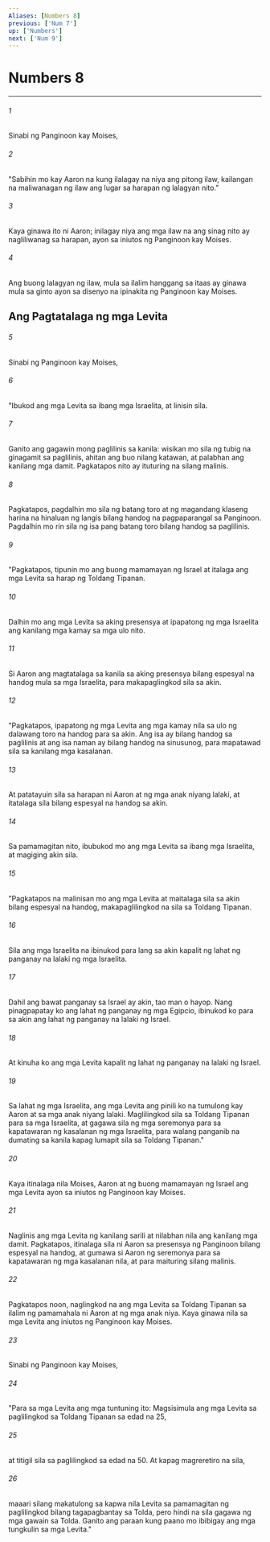 ```yaml
---
Aliases: [Numbers 8]
previous: ['Num 7']
up: ['Numbers']
next: ['Num 9']
---
```

# Numbers 8

***






















###### 1 










Sinabi ng Panginoon kay Moises, 





















###### 2 










"Sabihin mo kay Aaron na kung ilalagay na niya ang pitong ilaw, kailangan na maliwanagan ng ilaw ang lugar sa harapan ng lalagyan nito." 





















###### 3 










Kaya ginawa ito ni Aaron; inilagay niya ang mga ilaw na ang sinag nito ay nagliliwanag sa harapan, ayon sa iniutos ng Panginoon kay Moises. 





















###### 4 










Ang buong lalagyan ng ilaw, mula sa ilalim hanggang sa itaas ay ginawa mula sa ginto ayon sa disenyo na ipinakita ng Panginoon kay Moises.

## Ang Pagtatalaga ng mga Levita 





















###### 5 










Sinabi ng Panginoon kay Moises, 





















###### 6 










"Ibukod ang mga Levita sa ibang mga Israelita, at linisin sila. 





















###### 7 










Ganito ang gagawin mong paglilinis sa kanila: wisikan mo sila ng tubig na ginagamit sa paglilinis, ahitan ang buo nilang katawan, at palabhan ang kanilang mga damit. Pagkatapos nito ay ituturing na silang malinis. 





















###### 8 










Pagkatapos, pagdalhin mo sila ng batang toro at ng magandang klaseng harina na hinaluan ng langis bilang handog na pagpaparangal sa Panginoon. Pagdalhin mo rin sila ng isa pang batang toro bilang handog sa paglilinis. 





















###### 9 










"Pagkatapos, tipunin mo ang buong mamamayan ng Israel at italaga ang mga Levita sa harap ng Toldang Tipanan. 





















###### 10 










Dalhin mo ang mga Levita sa aking presensya at ipapatong ng mga Israelita ang kanilang mga kamay sa mga ulo nito. 





















###### 11 










Si Aaron ang magtatalaga sa kanila sa aking presensya bilang espesyal na handog mula sa mga Israelita, para makapaglingkod sila sa akin. 





















###### 12 










"Pagkatapos, ipapatong ng mga Levita ang mga kamay nila sa ulo ng dalawang toro na handog para sa akin. Ang isa ay bilang handog sa paglilinis at ang isa naman ay bilang handog na sinusunog, para mapatawad sila sa kanilang mga kasalanan. 





















###### 13 










At patatayuin sila sa harapan ni Aaron at ng mga anak niyang lalaki, at itatalaga sila bilang espesyal na handog sa akin. 





















###### 14 










Sa pamamagitan nito, ibubukod mo ang mga Levita sa ibang mga Israelita, at magiging akin sila. 





















###### 15 










"Pagkatapos na malinisan mo ang mga Levita at maitalaga sila sa akin bilang espesyal na handog, makapaglilingkod na sila sa Toldang Tipanan. 





















###### 16 










Sila ang mga Israelita na ibinukod para lang sa akin kapalit ng lahat ng panganay na lalaki ng mga Israelita. 





















###### 17 










Dahil ang bawat panganay sa Israel ay akin, tao man o hayop. Nang pinagpapatay ko ang lahat ng panganay ng mga Egipcio, ibinukod ko para sa akin ang lahat ng panganay na lalaki ng Israel. 





















###### 18 










At kinuha ko ang mga Levita kapalit ng lahat ng panganay na lalaki ng Israel. 





















###### 19 










Sa lahat ng mga Israelita, ang mga Levita ang pinili ko na tumulong kay Aaron at sa mga anak niyang lalaki. Maglilingkod sila sa Toldang Tipanan para sa mga Israelita, at gagawa sila ng mga seremonya para sa kapatawaran ng kasalanan ng mga Israelita, para walang panganib na dumating sa kanila kapag lumapit sila sa Toldang Tipanan." 





















###### 20 










Kaya itinalaga nila Moises, Aaron at ng buong mamamayan ng Israel ang mga Levita ayon sa iniutos ng Panginoon kay Moises. 





















###### 21 










Naglinis ang mga Levita ng kanilang sarili at nilabhan nila ang kanilang mga damit. Pagkatapos, itinalaga sila ni Aaron sa presensya ng Panginoon bilang espesyal na handog, at gumawa si Aaron ng seremonya para sa kapatawaran ng mga kasalanan nila, at para maituring silang malinis. 





















###### 22 










Pagkatapos noon, naglingkod na ang mga Levita sa Toldang Tipanan sa ilalim ng pamamahala ni Aaron at ng mga anak niya. Kaya ginawa nila sa mga Levita ang iniutos ng Panginoon kay Moises. 





















###### 23 










Sinabi ng Panginoon kay Moises, 





















###### 24 










"Para sa mga Levita ang mga tuntuning ito: Magsisimula ang mga Levita sa paglilingkod sa Toldang Tipanan sa edad na 25, 





















###### 25 










at titigil sila sa paglilingkod sa edad na 50. At kapag magreretiro na sila, 





















###### 26 










maaari silang makatulong sa kapwa nila Levita sa pamamagitan ng paglilingkod bilang tagapagbantay sa Tolda, pero hindi na sila gagawa ng mga gawain sa Tolda. Ganito ang paraan kung paano mo ibibigay ang mga tungkulin sa mga Levita."
